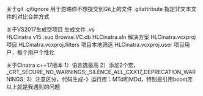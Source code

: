 关于git
.gitignore 用于忽略你不想提交到Git上的文件
.gitattribute 指定非文本文件的对比合并方式



关于VS2017生成空项目
生成文件
.vs			
	HLCinatra
		v15
			.suo
			Browse.VC.db
HLCinatra.sln				解决方案
HLCinatra.vcxproj			项目
HLCinatra.vcxproj.filters	项目本地筛选
HLCinatra.vcxproj.user		项目用户，每个用户个性化



关于Cinatra c++17版本
1）语言选最高
2）添加2个宏，_CRT_SECURE_NO_WARNINGS;_SILENCE_ALL_CXX17_DEPRECATION_WARNINGS;
3）注意区分，代码生成-》运行库：MTd和MDd，特别是引用boost库
以上就是我遇到的问题


